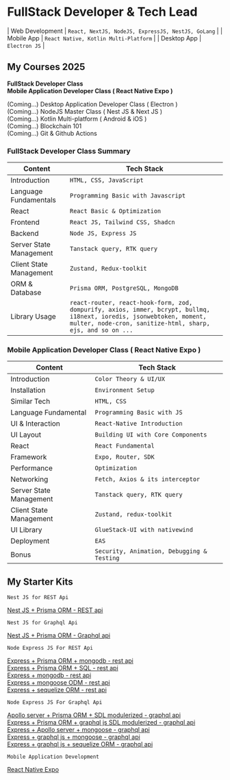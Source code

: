 # FullStack Developer & Tech Lead

| Web Development | `React, NextJS, NodeJS, ExpressJS, NestJS, GoLang` |
| Mobile App | `React Native, Kotlin Multi-Platform` |
| Desktop App | `Electron JS` |

## My Courses 2025

**FullStack Developer Class**  
**Mobile Application Developer Class ( React Native Expo )**

(Coming...) Desktop Application Developer Class ( Electron )  
(Coming...) NodeJS Master Class ( Nest JS & Next JS )  
(Coming...) Kotlin Multi-platform ( Android & iOS )  
(Coming...) Blockchain 101  
(Coming...) Git & Github Actions

### FullStack Developer Class Summary

| Content                 | Tech Stack                                                                                                                                                                         |
| ----------------------- | ---------------------------------------------------------------------------------------------------------------------------------------------------------------------------------- |
| Introduction            | `HTML, CSS, JavaScript`                                                                                                                                                            |
| Language Fundamentals   | `Programming Basic with Javascript`                                                                                                                                                |
| React                   | `React Basic & Optimization`                                                                                                                                                       |
| Frontend                | `React JS, Tailwind CSS, Shadcn`                                                                                                                                                   |
| Backend                 | `Node JS, Express JS`                                                                                                                                                              |
| Server State Management | `Tanstack query, RTK query`                                                                                                                                                        |
| Client State Management | `Zustand, Redux-toolkit`                                                                                                                                                           |
| ORM & Database          | `Prisma ORM, PostgreSQL, MongoDB`                                                                                                                                                  |
| Library Usage           | `react-router, react-hook-form, zod, dompurify, axios, immer, bcrypt, bullmq, i18next, ioredis, jsonwebtoken, moment, multer, node-cron, sanitize-html, sharp, ejs, and so on ...` |

### Mobile Application Developer Class ( React Native Expo )

| Content                 | Tech Stack                                 |
| ----------------------- | ------------------------------------------ |
| Introduction            | `Color Theory & UI/UX`                     |
| Installation            | `Environment Setup`                        |
| Similar Tech            | `HTML, CSS`                                |
| Language Fundamental    | `Programming Basic with JS`                |
| UI & Interaction        | `React-Native Introduction`                |
| UI Layout               | `Building UI with Core Components`         |
| React                   | `React Fundamental`                        |
| Framework               | `Expo, Router, SDK`                        |
| Performance             | `Optimization`                             |
| Networking              | `Fetch, Axios & its interceptor`           |
| Server State Management | `Tanstack query, RTK query`                |
| Client State Management | `Zustand, redux-toolkit`                   |
| UI Library              | `GlueStack-UI with nativewind`             |
| Deployment              | `EAS`                                      |
| Bonus                   | `Security, Animation, Debugging & Testing` |

## My Starter Kits

`Nest JS for REST Api`

[Nest JS + Prisma ORM - REST api](https://github.com/Bonekyaw/nest-prisma-sql-rest)

`Nest JS for Graphql Api`

[Nest JS + Prisma ORM - Graphql api](https://github.com/Bonekyaw/nest-prisma-graphql)

`Node Express JS For REST Api`

[Express + Prisma ORM + mongodb - rest api](https://github.com/Bonekyaw/node-express-prisma-mongodb)  
 [Express + Prisma ORM + SQL - rest api](https://github.com/Bonekyaw/node-express-prisma-rest)  
 [Express + mongodb - rest api](https://github.com/Bonekyaw/node-express-mongodb-rest)  
 [Express + mongoose ODM - rest api](https://github.com/Bonekyaw/node-express-nosql-rest)  
 [Express + sequelize ORM - rest api](https://github.com/Bonekyaw/node-express-sql-rest)

`Node Express JS For Graphql Api`

[Apollo server + Prisma ORM + SDL modulerized - graphql api](https://github.com/Bonekyaw/apollo-graphql-prisma)  
 [Express + Prisma ORM + graphql js SDL modulerized - graphql api](https://github.com/Bonekyaw/node-express-graphql-prisma)  
 [Express + Apollo server + mongoose - graphql api](https://github.com/Bonekyaw/node-express-apollo-nosql)  
 [Express + graphql js + mongoose - graphql api](https://github.com/Bonekyaw/node-express-nosql-graphql)  
 [Express + graphql js + sequelize ORM - graphql api](https://github.com/Bonekyaw/node-express-sql-graphql)

`Mobile Application Development`

[React Native Expo](https://github.com/Bonekyaw/react-native-expo)
